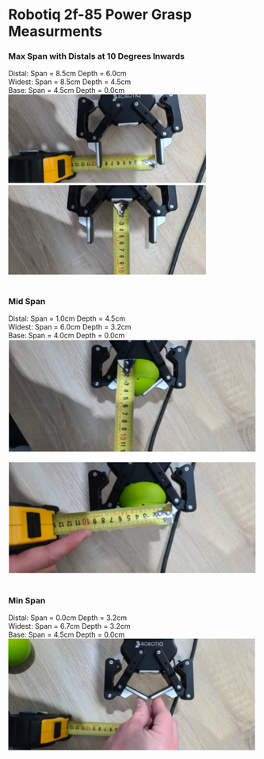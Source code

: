 # Robotiq 2f-85 Power Grasp Measurments


### Max Span with Distals at 10 Degrees Inwards

Distal: Span = 8.5cm Depth = 6.0cm <br>
Widest: Span = 8.5cm Depth = 4.5cm <br>
Base: Span = 4.5cm Depth = 0.0cm <br>
<img src="Images/Robotiq_2f-85_power_max.png" width="400"> <br>
<br>

### Mid Span

Distal: Span = 1.0cm Depth = 4.5cm <br>
Widest: Span = 6.0cm Depth = 3.2cm <br>
Base: Span = 4.0cm Depth = 0.0cm <br>
<img src="Images/Robotiq_2f-85_power_mid.png" width="500"> <br>
<br>

### Min Span

Distal: Span = 0.0cm Depth = 3.2cm <br>
Widest: Span = 6.7cm Depth = 3.2cm <br>
Base: Span = 4.5cm Depth = 0.0cm <br>
<img src="Images/Robotiq_2f-85_power_min.png" width="500"> <br>
